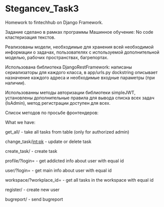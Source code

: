 # Stegancev_Task3
Homework to fintechhub on Django Framework.

Задание сделано в рамках программы Машинное обучение: No code кластеризация текстов.

Реализованы модели, необходимые для хранения всей необходимой информации о задачах, пользователях с используемой дополнительной моделью, рабочих пространствах, багрепортах.

Использована библиотека DjangoRestFramework: написаны сериализаторы для каждого класса, в app/urls.py dockstring описывает назначение каждого адреса и необходимые входные параметры (при наличии).

Использованны методы авторизации библиотеки simpleJWT, установлены дополнительные правила для вывода списка всех задач (IsAdmin), метод регистрации доступен для всех.

Список методов по просьбе фронтендеров:

What we have:

get_all/ - take all tasks from table (only for authorized admin)

change_task/<int:pk> - update or delete task

create_task/ - create task

profile/?login=<int> - get addicted info about user with equal id

user/?login=<int> - get main info about user with equal id

workspace/?workplace_id=<int>  - get all tasks in the workspace with equal id

register/ - create new user

bugreport/ - send bugreport
